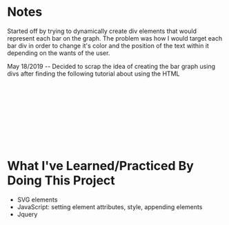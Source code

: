 # Notes
Started off by trying to dynamically create div elements that would represent each bar on the graph. The problem was how I would target each bar div in order to change it's color and the position of the text within it depending on the wants of the user.

May 18/2019 -- Decided to scrap the idea of creating the bar graph using divs after finding the following tutorial
about using the HTML <svg>/Scalable Vector Graphic element to create rectangles with JavaScript in order to achieve
the same effect.

# What I've Learned/Practiced By Doing This Project

- SVG elements
- JavaScript: setting element attributes, style, appending elements
- Jquery

